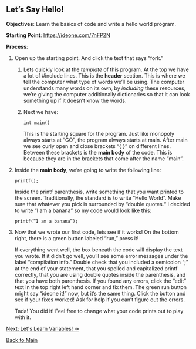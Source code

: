 ## Let’s Say Hello!

**Objectives**: Learn the basics of code and write a hello world program.

**Starting Point**: https://ideone.com/7nFP2N

**Process**: 

1. Open up the starting point. And click the text that says “fork.”
    1. Lets quickly look at the *template* of this program. At the top we have a lot of #include lines. This is the **header** section. This is where we tell the computer what type of words we’ll be using. The computer understands many words on its own, by *including* these resources, we’re giving the computer additionally dictionaries so that it can look something up if it doesn’t know the words. 
    2. Next we have:
    
	    ``` int main() ```
  
        This is the starting square for the program. Just like monopoly always starts at “GO”, the program always starts at main.  After main we see curly open and close brackets “{ }” on different lines. Between these brackets is the **main body** of the code. This is because they are in the brackets that come after the name “main”.

2. Inside the **main body**, we’re going to write the following line:

	``` printf(); ```
  
    Inside the printf parenthesis, write something that you want printed to the screen. Traditionally, the standard is to write “Hello World”. Make sure that whatever you pick is surrounded by “double quotes.“ I decided to write “I am a banana” so my code would look like this:

    ``` printf(“I am a banana”); ```

3. Now that we wrote our first code, lets see if it works! On the bottom right, there is a green button labeled “run,” press it!

    If everything went well, the box beneath the code will display the text you wrote. If it didn’t go well, you’ll see some error messages under the label “compilation info.” Double check that you included a semicolon “;” at the end of your statement, that you spelled and capitalized printf correctly, that you are using double quotes inside the parenthesis, and that you have both parenthesis. If you found any errors, click the “edit” text in the top right left hand corner and fix them. The green run button might say “ideone it!” now, but it’s the same thing. Click the button and see if your fixes worked! Ask for help if you can’t figure out the errors. 
    
    Tada! You did it! Feel free to change what your code prints out to play with it.

[Next: Let's Learn Variables! ->](Math.md)

[Back to Main](../../README.md)


